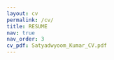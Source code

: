 ```yaml
---
layout: cv
permalink: /cv/
title: RESUME
nav: true
nav_order: 3
cv_pdf: Satyadwyoom_Kumar_CV.pdf
---
```

